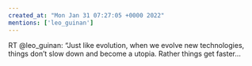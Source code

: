 ```yaml
---
created_at: "Mon Jan 31 07:27:05 +0000 2022"
mentions: ['leo_guinan']
---
```


RT @leo_guinan: “Just like evolution, when we evolve new technologies, things don’t slow down and become a utopia. Rather things get faster…